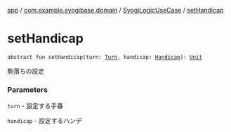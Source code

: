 [app](../../index.md) / [com.example.syogibase.domain](../index.md) / [SyogiLogicUseCase](index.md) / [setHandicap](./set-handicap.md)

# setHandicap

`abstract fun setHandicap(turn: `[`Turn`](../../com.example.syogibase.data.value/-turn/index.md)`, handicap: `[`Handicap`](../../com.example.syogibase.data.value/-handicap/index.md)`): `[`Unit`](https://kotlinlang.org/api/latest/jvm/stdlib/kotlin/-unit/index.html)

駒落ちの設定

### Parameters

`turn` - 設定する手番

`handicap` - 設定するハンデ